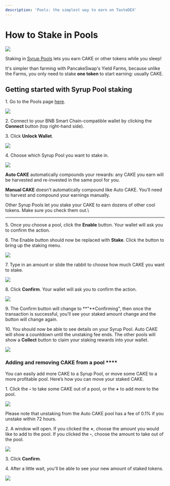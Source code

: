 ```yaml
---
description: 'Pools: the simplest way to earn on TasteDEX'
---
```


# How to Stake in Pools

![](../../.gitbook/assets/docs%20masthead%20\(15\)%20\(1\).png)

Staking in [Syrup Pools](https://docs.pancakeswap.finance/products/syrup-pool) lets you earn CAKE or other tokens while you sleep!

It's simpler than farming with PancakeSwap's Yield Farms, because unlike the Farms, you only need to stake **one token** to start earning: usually CAKE.

## **Getting started with Syrup Pool staking**

1\. Go to the Pools page [here](https://pancakeswap.finance/pools).

![](../../.gitbook/assets/image%20\(18\).png)

2\. Connect to your BNB Smart Chain-compatible wallet by clicking the **Connect** button (top right-hand side).

3\. Click **Unlock Wallet**.

![](../../.gitbook/assets/image%20\(30\).png)

4\. Choose which Syrup Pool you want to stake in.

![](../../.gitbook/assets/image%20\(20\).png)

**Auto CAKE** automatically compounds your rewards: any CAKE you earn will be harvested and re-invested in the same pool for you.

**Manual CAKE** doesn’t automatically compound like Auto CAKE. You’ll need to harvest and compound your earnings manually.

Other Syrup Pools let you stake your CAKE to earn dozens of other cool tokens. Make sure you check them out.\\

***

5\. Once you choose a pool, click the **Enable** button. Your wallet will ask you to confirm the action.

6\. The Enable button should now be replaced with **Stake**. Click the button to bring up the staking menu.

![](../../.gitbook/assets/image%20\(22\).png)

7\. Type in an amount or slide the rabbit to choose how much CAKE you want to stake.

![](../../.gitbook/assets/image%20\(23\).png)

8\. Click **Confirm**. Your wallet will ask you to confirm the action.

![](../../.gitbook/assets/image%20\(22\)%20\(1\).png)

9\. The Confirm button will change to \*\*"\*\*Confirming", then once the transaction is successful, you’ll see your staked amount change and the button will change again.

10\. You should now be able to see details on your Syrup Pool. Auto CAKE will show a countdown until the unstaking fee ends. The other pools will show a **Collect** button to claim your staking rewards into your wallet.

![](../../.gitbook/assets/image%20\(59\).png)

### **Adding and removing CAKE from a pool** \*\*\*\*

You can easily add more CAKE to a Syrup Pool, or move some CAKE to a more profitable pool. Here’s how you can move your staked CAKE.

1\. Click the **-** to take some CAKE out of a pool, or the **+** to add more to the pool.

![](../../.gitbook/assets/image%20\(26\).png)

Please note that unstaking from the Auto CAKE pool has a fee of 0.1% if you unstake within 72 hours.

2\. A window will open. If you clicked the **+**, choose the amount you would like to add to the pool. If you clicked the **-**, choose the amount to take out of the pool.

![](../../.gitbook/assets/image%20\(27\).png)

3\. Click **Confirm**.

4\. After a little wait, you'll be able to see your new amount of staked tokens.

![](../../.gitbook/assets/image%20\(29\).png)
